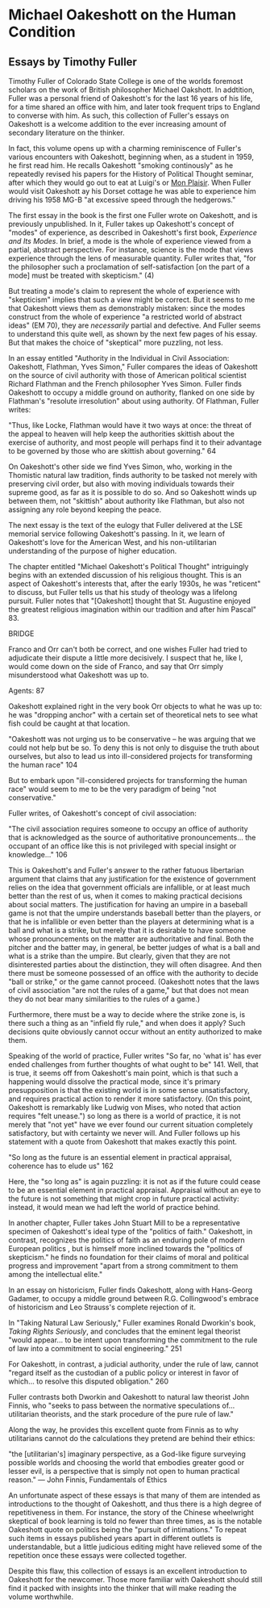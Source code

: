 # Michael Oakeshott on the Human Condition

## Essays by Timothy Fuller

Timothy Fuller of Colorado State College is one of the worlds foremost scholars on the work of British philosopher
Michael Oakshott. In addtition, Fuller was a personal friend of Oakeshott's for the last 16 years of his life, for a time
shared an office with him, and later took frequent
trips to England to converse with him. As such, this collection of Fuller's essays on Oakeshott is a welcome addition to
the ever increasing amount of secondary literature on the thinker.

In fact, this volume opens up with a charming reminiscence of Fuller's various encounters with Oakeshott, beginning
when, as a student in 1959, he first read him. He recalls Oakeshott "smoking continously" as he repeatedly revised his papers
for the History of Political Thought seminar, after which they would go out to eat at Luigi's or [Mon
Plaisir](https://www.monplaisir.co.uk/about). When Fuller would visit Oakeshott ay his Dorset cottage he was able to experience
him driving his 1958 MG-B "at excessive speed through the hedgerows."

The first essay in the book is the first one Fuller wrote on Oakeshott, and is previously unpublished. In it, Fuller takes up
Oakeshott's concept of "modes" of experience, as described in Oakeshott's first book, *Experience and Its Modes*. In brief, a mode is
the whole of experience viewed from a partial, abstract perspective. For instance, science is the mode that views
experience through the lens of measurable quantity. Fuller writes that, "for the philosopher such a proclamation of
self-satisfaction [on the part of a mode] must be treated with skepticism." (4)

But treating a mode's claim to represent the whole of experience
with "skepticism" implies that such a view might be correct. But it seems to me that Oakeshott views them
as demonstrably mistaken: since the modes construct from the whole of experience "a restricted world of abstract ideas"
(EM 70), they are *necessarily* partial and defective. And Fuller seems to understand this quite well, as shown by the next few
pages of his essay. But that makes the choice of "skeptical" more puzzling, not less.


In an essay entitled "Authority in the Individual in Civil Association: Oakeshott, Flathman, Yves Simon," Fuller compares the
ideas of Oakeshott on the source of civil authority with those of American political scientist Richard Flathman and the French philosopher
Yves Simon. Fuller finds Oakeshott to occupy a
middle ground on authority, flanked on one side by Flathman's "resolute irresolution" about using authority. Of Flathman, Fuller writes:

"Thus, like Locke, Flathman would have it two ways at once: the threat of the appeal to heaven will help keep the
authorities skittish about the exercise of authority, and most people will perhaps find it to their advantage to be
governed by those who are skittish about governing." 64

On Oakeshott's other side we find Yves Simon, who, working in the Thomistic natural law tradition, finds authority to be tasked
not merely with preserving civil order, but also with moving individuals towards their supreme good, as far as it is
possible to do so. And so Oakeshott winds up between them, not "skittish" about authority like Flathman, but also not assigning
any role beyond keeping the peace.


The next essay is the text of the eulogy that Fuller delivered at the LSE memorial service following Oakeshott's
passing. In it, we learn of Oakeshott's love for the American West, and his non-utilitarian understanding of the purpose of
higher education. 


The chapter entitled "Michael Oakeshott's Political Thought" intriguingly begins with an extended discussion of his
religious thought. This is an aspect of Oakeshott's interests that, after the early 1930s, he was "reticent" to discuss,
but Fuller tells us that his study of theology was a lifelong pursuit. Fuller notes that "[Oakeshott] thought that St.
Augustine enjoyed the greatest religious imagination within our tradition and after him Pascal" 83.


BRIDGE

Franco and Orr can't both be correct, and one wishes Fuller had tried to adjudicate their dispute a little more
decisively. I suspect that he, like I, would come down on the side of Franco, and say that Orr simply misunderstood what
Oakeshott was up to.

Agents: 87

Oakeshott explained right in the very book Orr objects to what he was up to: he was "dropping anchor" with a certain set of
theoretical nets to see what fish could be caught at that location.




"Oakeshott was not urging us to be conservative – he was arguing that we could not help but be so. To deny this is not only to
disguise the truth about ourselves, but also to lead us into ill-considered projects for transforming the human race"
104

But to embark upon "ill-considered projects for transforming the human race" would seem to me to be the very paradigm of
being "not conservative."




Fuller writes, of Oakeshott's concept of civil association:

"The civil association requires someone to occupy an office of authority that is acknowledged as the source of
authoritative pronouncements... the occupant of an office like this is not privileged with special insight or knowledge..."
106

This is Oakeshott's and Fuller's answer to the rather fatuous libertarian argument that claims that any justification for the
existence of government relies on the idea that government officials are infallible, or at least much better than the
rest of us, when it comes to making practical decisions about social matters. The justification for having an umpire in
a baseball game is not that the umpire understands baseball better than the players, or that he is infallible or even
better than the players at determining what is a ball and what is a strike, but merely that it is desirable to have
someone whose pronouncements on the matter are authoritative and final. Both the pitcher and the batter may, in general,
be better judges of what is a ball and what is a strike than the umpire. But clearly, given that they are not
disinterested parties about the distinction, they will often disagree. And then there must be someone possessed of an
office with the authority to decide "ball or strike," or the game cannot proceed. (Oakeshott notes that the laws of
civil association "are not the rules of a game," but that does not mean they do not bear many similarities to the rules
of a game.)

Furthermore, there must be a way to decide where the strike zone is, is there such a thing as an "infield fly rule," and
when does it apply? Such decisions quite obviously cannot occur without an entity authorized to make them.


Speaking of the world of practice, Fuller writes "So far, no 'what is' has ever ended challenges from further thoughts
of what ought to be" 141. Well, that is true, it seems off from Oakeshott's main point, which is that such a happening would
dissolve the practical mode, since it's primary presupposition is that the existing world is in some sense
unsatisfactory, and requires practical action to render it more satisfactory. (On this point, Oakeshott is remarkably like
Ludwig von Mises, who noted that action requires "felt unease.") so long as there is a world of practice, it is not
merely that "not yet" have we ever found our current situation completely satisfactory, but with certainty we never
will. And Fuller follows up his statement with a quote from Oakeshott that makes exactly this point.





"So long as the future is an essential element in practical appraisal, coherence has to elude us" 162

Here, the "so long as" is again puzzling: it is not as if the future could cease to be an essential element in practical
appraisal. Appraisal without an eye to the future is not something that might crop in future practical activity:
instead, it would mean we had left the world of practice behind.


In another chapter, Fuller takes John Stuart Mill to be a representative specimen of Oakeshott's ideal type of the
"politics of faith." Oakeshott, in contrast, recognizes the politics of faith as an enduring pole of modern European politics ,
but is himself more inclined towards the "politics of skepticism." he finds no foundation for their claims of moral and
political progress and improvement "apart from a strong commitment to them among the intellectual elite."


In an essay on historicism, Fuller finds Oakeshott, along with Hans-Georg Gadamer, to occupy a middle ground between R.G.
Collingwood's embrace of historicism and Leo Strauss's complete rejection of it.



In "Taking  Natural Law Seriously," Fuller examines Ronald Dworkin's book, *Taking Rights Seriously*, and concludes that
the eminent legal theorist "would appear... to be intent upon transforming the commitment to the rule of law into a
commitment to social engineering." 251 

For Oakeshott, in contrast, a judicial authority, under the rule of law, cannot "regard itself as the custodian of a public
policy or interest in favor of which... to resolve this disputed obligation." 260

Fuller contrasts both Dworkin and Oakeshott to natural law theorist John Finnis, who "seeks to pass between the normative
speculations of... utilitarian theorists, and the stark procedure of the pure rule of law."

Along the way, he provides this excellent quote from Finnis as to why utilitarians cannot do the calculations they pretend are behind their ethics:

"the [utilitarian's] imaginary perspective, as a God-like figure surveying possible worlds and choosing the world that
embodies greater good or lesser evil, is a perspective that is simply not open to human practical reason." — John
Finnis, Fundamentals of Ethics






An unfortunate aspect of these essays is that many of them are intended as introductions to the thought of Oakeshott,
and thus there is a high degree of repetitiveness in them. For instance, the story of the Chinese wheelwright skeptical
of book learning is told no fewer than three times, as is the notable Oakeshott quote on politics being the "pursuit of
intimations." To repeat such items in essays published years apart in different
outlets is understandable, but a little judicious editing might have relieved some of the repetition
once these essays were collected together.

Despite this flaw, this collection of essays is an excellent introduction to Oakeshott for the newcomer. Those
more familiar with Oakeshott should still find it packed with insights into the thinker that will make reading the volume
worthwhile.


